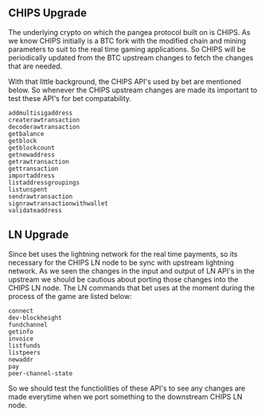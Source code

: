 ## CHIPS Upgrade
The underlying crypto on which the pangea protocol built on is CHIPS. As we know CHIPS initially is a BTC fork with the modified chain and mining parameters to suit to the real time gaming applications. So CHIPS will be periodically updated from the BTC upstream changes to fetch the changes that are needed. 

With that little background, the CHIPS API's used by bet are mentioned below. So whenever the CHIPS upstream changes are made its important to test these API's for bet compatability.

```
addmultisigaddress 
createrawtransaction
decoderawtransaction
getbalance
getblock
getblockcount
getnewaddress
getrawtransaction
gettransaction
importaddress
listaddressgroupings
listunspent
sendrawtransaction
signrawtransactionwithwallet 
validateaddress
```

## LN Upgrade
Since bet uses the lightning network for the real time payments, so its necessary for the CHIPS LN node to be sync with upstream lightning network. As we seen the changes in the input and output of LN API's in the upstream we should be cautious about porting those changes into the CHIPS LN node. 
The LN commands that bet uses at the moment during the process of the game are listed below:
```
connect
dev-blockheight
fundchannel
getinfo
invoice
listfunds
listpeers
newaddr
pay
peer-channel-state
```
So we should test the functiolities of these API's to see any changes are made everytime when we port something to the downstream CHIPS LN node.

